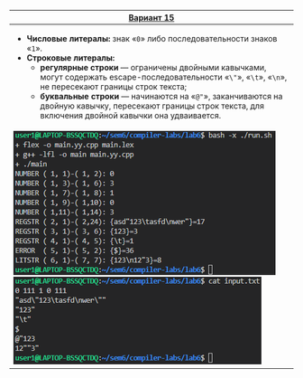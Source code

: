 | [Вариант 15](https://github.com/bmstu-iu9/compiler-labs/blob/b3ad3227ddcde12b0e7ce61ea5f1a59cf999a4e1/6/lab6.pdf) |
| -- |
| <ul><li>**Числовые литералы:** знак «`0`» либо последовательности знаков «`1`».</li><li>**Строковые литералы:**<ul><li>**регулярные строки** — ограничены двойными кавычками, могут содержать еscape-последовательности «`\"`», «`\t`», «`\n`», не пересекают границы строк текста;</li><li>**буквальные строки** — начинаются на «`@"`», заканчиваются на двойную кавычку, пересекают границы строк текста, для включения двойной кавычки она удваивается.</li></ul></li></ul> |
| ![bash -x ./run.sh](./test.png) ![cat ./input.txt](./input.png) |
